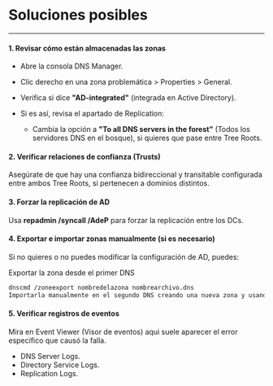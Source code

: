 # Soluciones posibles
---

#### 1. Revisar cómo están almacenadas las zonas
* Abre la consola DNS Manager.
* Clic derecho en una zona problemática > Properties > General.
* Verifica si dice **"AD-integrated"** (integrada en Active Directory).
* Si es así, revisa el apartado de Replication:

    * Cambia la opción a **"To all DNS servers in the forest"** (Todos los servidores DNS en el bosque), si quieres que pase entre Tree Roots.

#### 2. Verificar relaciones de confianza (Trusts)
Asegúrate de que hay una confianza bidireccional y transitable configurada entre ambos Tree Roots, si pertenecen a dominios distintos.

#### 3. Forzar la replicación de AD
Usa **repadmin /syncall /AdeP** para forzar la replicación entre los DCs.

#### 4. Exportar e importar zonas manualmente (si es necesario)
Si no quieres o no puedes modificar la configuración de AD, puedes:

Exportar la zona desde el primer DNS
```bash
dnscmd /zoneexport nombredelazona nombrearchivo.dns
Importarla manualmente en el segundo DNS creando una nueva zona y usando el archivo exportado.
```

#### 5. Verificar registros de eventos
Mira en Event Viewer (Visor de eventos) aqui suele aparecer el error específico que causó la falla.
* DNS Server Logs.
* Directory Service Logs.
* Replication Logs.

